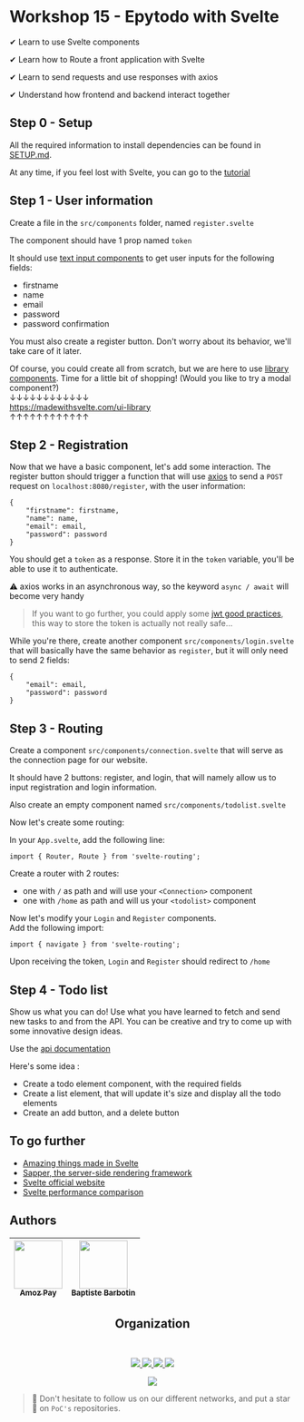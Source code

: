# Workshop 15 - Epytodo with Svelte

✔ Learn to use Svelte components

✔ Learn how to Route a front application with Svelte

✔ Learn to send requests and use responses with axios

✔ Understand how frontend and backend interact together

## Step 0 - Setup

All the required information to install dependencies can be found in [SETUP.md](./SETUP.md).

At any time, if you feel lost with Svelte, you can go to the [tutorial](https://svelte.dev/tutorial) 

## Step 1 - User information

Create a file in the `src/components` folder, named `register.svelte`

The component should have 1 prop named `token`

It should use [text input components](https://svelte.dev/tutorial/text-inputs) to get user inputs for the following fields:
- firstname
- name
- email
- password
- password confirmation

You must also create a register button. Don't worry about its behavior, we'll take care of it later.

Of course, you could create all from scratch, but we are here to use [library components](https://madewithsvelte.com/ui-library). Time for a little bit of shopping! (Would you like to try a modal component?)<br>
&darr;&darr;&darr;&darr;&darr;&darr;&darr;&darr;&darr;&darr;&darr;&darr;
<br>
https://madewithsvelte.com/ui-library
<br/>
&uarr;&uarr;&uarr;&uarr;&uarr;&uarr;&uarr;&uarr;&uarr;&uarr;&uarr;&uarr;

## Step 2 - Registration

Now that we have a basic component, let's add some interaction.
The register button should trigger a function that will use [axios](https://www.npmjs.com/package/axios) to send a `POST` request on `localhost:8080/register`, with the user information:<br/>

```
{
    "firstname": firstname,
    "name": name,
    "email": email,
    "password": password
}
```

You should get a `token` as a response. Store it in the `token` variable, you'll be able to use it to authenticate.

⚠️ axios works in an asynchronous way, so the keyword `async / await` will become very handy


> If you want to go further, you could apply some [jwt good practices](https://blog.logrocket.com/jwt-authentication-best-practices/), this way to store the token is actually not really safe...

While you're there, create another component `src/components/login.svelte` that will basically have the same behavior as `register`, but it will only need to send 2 fields:
```
{
    "email": email,
    "password": password
}
```

## Step 3 - Routing

Create a component `src/components/connection.svelte` that will serve as the connection page for our website.

It should have 2 buttons: register, and login, that will namely allow us to input registration and login information.<br/>

Also create an empty component named `src/components/todolist.svelte`

Now let's create some routing:

In your `App.svelte`, add the following line:<br/>
```
import { Router, Route } from 'svelte-routing';
```
Create a router with 2 routes:<br/>
  -  one  with `/` as path and will use your `<Connection>` component 
  -  one  with `/home` as path and will us your `<todolist>` component


Now let's modify your `Login` and `Register` components.<br>
Add the following import:
```
import { navigate } from 'svelte-routing';
```
Upon receiving the token, `Login` and `Register` should redirect to `/home`

## Step 4 - Todo list

Show us what you can do! Use what you have learned to fetch and send new tasks to and from the API. You can be creative and try to come up with some innovative design ideas.

Use the [api documentation](https://documenter.getpostman.com/view/14600925/TzY1gbb4)

Here's some idea :

- Create a todo element component, with the required fields
- Create a list element, that will update it's size and display all the todo elements
- Create an add button, and a delete button

## To go further

- [Amazing things made in Svelte](https://madewithsvelte.com/)
- [Sapper, the server-side rendering framework](https://sapper.svelte.dev/)
- [Svelte official website](https://svelte.dev/)
- [Svelte performance comparison](https://blog.logrocket.com/should-you-use-svelte-in-production/)

## Authors

| [<img src="https://github.com/amozpay.png?size=85" width=85><br><sub>Amoz Pay</sub>](https://github.com/amozpay) | [<img src="https://github.com/barbo69.png?size=85" width=85><br><sub>Baptiste Barbotin</sub>](https://github.com/barbo69) 
| :---: | :---: |
<h2 align=center>
Organization
</h2>
<br/>
<p align='center'>
    <a href="https://www.linkedin.com/company/pocinnovation/mycompany/">
        <img src="https://img.shields.io/badge/LinkedIn-0077B5?style=for-the-badge&logo=linkedin&logoColor=white">
    </a>
    <a href="https://www.instagram.com/pocinnovation/">
        <img src="https://img.shields.io/badge/Instagram-E4405F?style=for-the-badge&logo=instagram&logoColor=white">
    </a>
    <a href="https://twitter.com/PoCInnovation">
        <img src="https://img.shields.io/badge/Twitter-1DA1F2?style=for-the-badge&logo=twitter&logoColor=white">
    </a>
    <a href="https://discord.com/invite/Yqq2ADGDS7">
        <img src="https://img.shields.io/badge/Discord-7289DA?style=for-the-badge&logo=discord&logoColor=white">
    </a>
</p>
<p align=center>
    <a href="https://www.poc-innovation.fr/">
        <img src="https://img.shields.io/badge/WebSite-1a2b6d?style=for-the-badge&logo=GitHub Sponsors&logoColor=white">
    </a>
</p>

> 🚀 Don't hesitate to follow us on our different networks, and put a star 🌟 on `PoC's` repositories.

